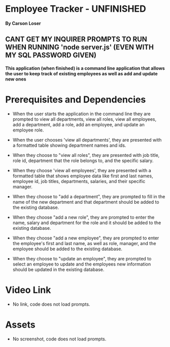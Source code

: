 # Employee Tracker - UNFINISHED

#### By Carson Loser

## CANT GET MY INQUIRER PROMPTS TO RUN WHEN RUNNING 'node server.js' (EVEN WITH MY SQL PASSWORD GIVEN)

#### This application (when finished) is a command line application that allows the user to keep track of existing employees as well as add and update new ones

# Prerequisites and Dependencies

* When the user starts the application in the command line they are prompted to view all departments, view all roles, view all employees, add a department, add a role, add an employee, and update an employee role.

* When the user chooses 'view all departments', they are presented with a formatted table showing department names and ids.

* When they choose to "view all roles", they are presented with job title, role id, department that the role belongs to, and the specific salary.

* When they choose 'view all employees', they are presented with a formatted table that shows employee data like first and last names, employee id, job titles, departments, salaries, and their specific manager.

* When they choose to "add a department", they are prompted to fill in the name of the new department and that department should be added to the existing database.

* When they choose "add a new role", they are prompted to enter the name, salary and department for the role and it should be added to the existing database.

* When they choose "add a new employee", they are prompted to enter the employee's first and last name, as well as role, manager, and the employee should be added to the existing database.

* When they choose to "update an employee", they are prompted to select an employee to update and the employees new information should be updated in the existing database.


# Video Link

- No link, code does not load prompts.

# Assets

- No screenshot, code does not load prompts.